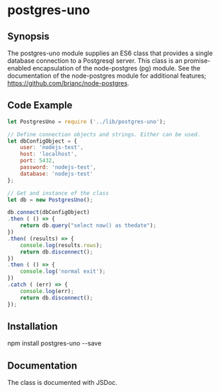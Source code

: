 postgres-uno
============
Synopsis
---------
The postgres-uno module supplies an ES6 class that provides a single database
connection to a Postgresql server.
This class is an promise-enabled encapsulation of the node-postgres (pg) module.
See the documentation of the node-postgres module for additional features; https://github.com/brianc/node-postgres.

Code Example
-----------
```javascript
let PostgresUno = require ('../lib/postgres-uno');

// Define connection objects and strings. Either can be used.
let dbConfigObject = {
    user: 'nodejs-test',
    host: 'localhost',
    port: 5432,
    password: 'nodejs-test',
    database: 'nodejs-test'
};

// Get and instance of the class
let db = new PostgresUno();

db.connect(dbConfigObject)
.then ( () => {
    return db.query("select now() as thedate");
})
.then( (results) => {
    console.log(results.rows);
    return db.disconnect();
})
.then ( () => {
    console.log('normal exit');
})
.catch ( (err) => {
    console.log(err);
    return db.disconnect();
});
```

Installation
------------
npm install postgres-uno --save

Documentation
-------------
The class is documented with JSDoc. 

